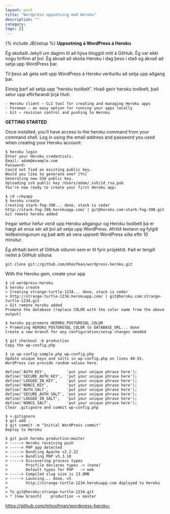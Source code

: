 ```yaml
---
layout: post
title: "Wordpress uppsetning með Heroku"
description: ""
category: 
tags: []
---
```

{% include JB/setup %}
**Uppsetning á WordPress á Heroku**

Ég skoðaði Jekyll um daginn til að hýsa bloggið mitt á GitHub. Ég var ekki nógu hrifinn af því. Ég ákvað að skoða Heroku í dag þess í stað og ákvað að setja upp WordPress þar.

Til þess að geta sett upp WordPress á Heroku verðurðu að setja upp aðgang þar.

Einnig þarf að setja upp “heroku toolbelt”. Hvað gerir heroku toolbelt, það setur upp eftirfarandi þrjá hluti:

	- Heroku client – CLI tool for creating and managing Heroku apps
	- Foreman – an easy option for running your apps locally
	- Git – revision control and pushing to Heroku

**GETTING STARTED**

Once installed, you’ll have access to the heroku command from your command shell. Log in using the email address and password you used when creating your Heroku account:

```
$ heroku login
Enter your Heroku credentials.
Email: adam@example.com
Password:
Could not find an existing public key.
Would you like to generate one? [Yn]
Generating new SSH public key.
Uploading ssh public key /Users/adam/.ssh/id_rsa.pub
You’re now ready to create your first Heroku app:
```

```
$ cd ~/myapp
$ heroku create
Creating stark-fog-398... done, stack is cedar
http://stark-fog-398.herokuapp.com/ | git@heroku.com:stark-fog-398.git
Git remote heroku added
```

Þegar settur hefur verið upp Heroku aðgangur og Heroku toolbelt þá er hægt að snúa sér að því að setja upp WordPress. Afritið textann og fylgið leiðbeiningunum og það ætti að vera uppsett WordPress síða eftir 10 mínútur.

Ég afritaði beint af GitHub síðunni sem er til fyrir prójektið. Það er tengill neðst á GitHub síðuna.

```
git clone git://github.com/mhoofman/wordpress-heroku.git
```

With the Heroku gem, create your app

```
$ cd wordpress-heroku
$ heroku create
> Creating strange-turtle-1234... done, stack is cedar
> http://strange-turtle-1234.herokuapp.com/ | git@heroku.com:strange-turtle-1234.git
> Git remote heroku added
Promote the database (replace COLOR with the color name from the above output)

$ heroku pg:promote HEROKU_POSTGRESQL_COLOR
> Promoting HEROKU_POSTGRESQL_COLOR to DATABASE_URL... done
Create a new branch for any configuration/setup changes needed

$ git checkout -b production
Copy the wp-config.php

$ cp wp-config-sample.php wp-config.php
Update unique keys and salts in wp-config.php on lines 48-55. WordPress can provide random values here.

define('AUTH_KEY',         'put your unique phrase here');
define('SECURE_AUTH_KEY',  'put your unique phrase here');
define('LOGGED_IN_KEY',    'put your unique phrase here');
define('NONCE_KEY',        'put your unique phrase here');
define('AUTH_SALT',        'put your unique phrase here');
define('SECURE_AUTH_SALT', 'put your unique phrase here');
define('LOGGED_IN_SALT',   'put your unique phrase here');
define('NONCE_SALT',       'put your unique phrase here');
Clear .gitignore and commit wp-config.php

$ >.gitignore
$ git add .
$ git commit -m "Initial WordPress commit"
Deploy to Heroku

$ git push heroku production:master
> -----> Heroku receiving push
> -----> PHP app detected
> -----> Bundling Apache v2.2.22
> -----> Bundling PHP v5.3.10
> -----> Discovering process types
>        Procfile declares types -> (none)
>        Default types for PHP   -> web
> -----> Compiled slug size is 13.8MB
> -----> Launcing... done, v5
>        http://strange-turtle-1234.herokuapp.com deployed to Heroku
>
> To git@heroku:strange-turtle-1234.git
> * [new branch]    production -> master
```

https://github.com/mhoofman/wordpress-heroku-
